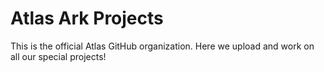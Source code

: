# Atlas Ark Projects

This is the official Atlas GitHub organization. Here we upload and work on all our special projects!
